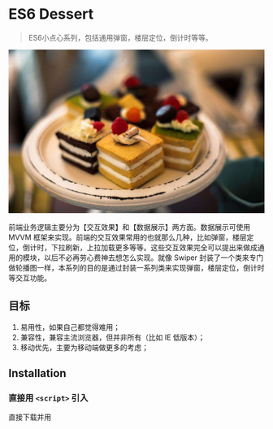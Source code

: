 # ES6 Dessert

> ES6小点心系列，包括通用弹窗，楼层定位，倒计时等等。

![](./images/dessert.jpg)

前端业务逻辑主要分为【交互效果】和【数据展示】两方面。数据展示可使用 MVVM 框架来实现。前端的交互效果常用的也就那么几种，比如弹窗，楼层定位，倒计时，下拉刷新，上拉加载更多等等。这些交互效果完全可以提出来做成通用的模块，以后不必再劳心费神去想怎么实现。就像 Swiper 封装了一个类来专门做轮播图一样，本系列的目的是通过封装一系列类来实现弹窗，楼层定位，倒计时等交互功能。

## 目标

1. 易用性，如果自己都觉得难用；
2. 兼容性，兼容主流浏览器，但并非所有（比如 IE 低版本）；
3. 移动优先，主要为移动端做更多的考虑；

## Installation

### 直接用 `<script>` 引入

直接下载并用 <script> 标签引入，Vue 会被注册为一个全局变量。

## 小点心列表

|   Module   | Description     |
| :------------- | :------------- |
| [通用弹窗](https://dom-bro.github.io/%E6%95%88%E6%9E%9C/effect_04_%E9%80%9A%E7%94%A8%E5%BC%B9%E7%AA%97/index.html)      | 普通弹窗    |
